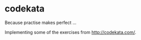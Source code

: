 # codekata

Because practise makes perfect ...

Implementing some of the exercises from http://codekata.com/.
